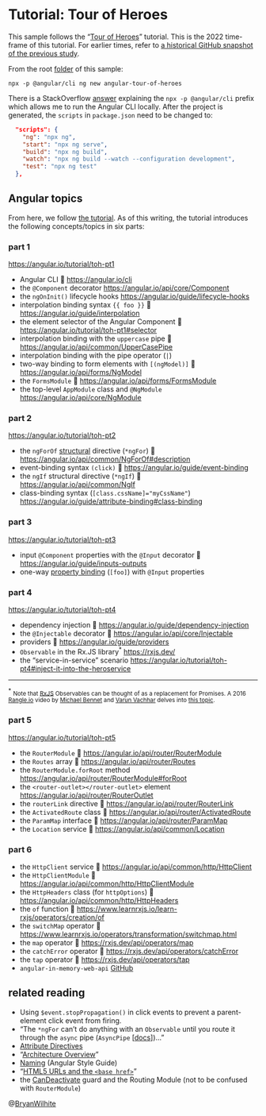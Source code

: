 # Tutorial: Tour of Heroes

This sample follows the “[Tour of Heroes](https://angular.io/tutorial)” tutorial. This is the 2022 time-frame of this tutorial. For earlier times, refer to [a historical GitHub snapshot of the previous study](https://github.com/BryanWilhite/nodejs/tree/0b2f54b45cfa480ee3986618cb2d2344c27fba1a/angular.io-tour-of-heroes).

From the root [folder](../angular-tour-of-2022-heroes) of this sample:

```shell
npx -p @angular/cli ng new angular-tour-of-heroes
```

There is a StackOverflow [answer](https://stackoverflow.com/a/56346181/22944) explaining the `npx -p @angular/cli` prefix which allows me to run the Angular CLI locally. After the project is generated, the `scripts` in `package.json` need to be changed to:

```json
  "scripts": {
    "ng": "npx ng",
    "start": "npx ng serve",
    "build": "npx ng build",
    "watch": "npx ng build --watch --configuration development",
    "test": "npx ng test"
  },
```

## Angular topics

From here, we follow [the tutorial](https://angular.io/tutorial). As of this writing, the tutorial introduces the following concepts/topics in six parts:

### part 1

<https://angular.io/tutorial/toh-pt1>

- Angular CLI 📖 <https://angular.io/cli>
- the `@Component` decorator <https://angular.io/api/core/Component>
- the `ngOnInit()` lifecycle hooks <https://angular.io/guide/lifecycle-hooks>
- interpolation binding syntax `{{ foo }}` 📖 <https://angular.io/guide/interpolation>
- the element selector of the Angular Component 📖 <https://angular.io/tutorial/toh-pt1#selector>
- interpolation binding with the `uppercase` pipe 📖 <https://angular.io/api/common/UpperCasePipe>
- interpolation binding with the pipe operator (`|`)
- two-way binding to form elements with `[(ngModel)]` 📖 <https://angular.io/api/forms/NgModel>
- the `FormsModule` 📖 <https://angular.io/api/forms/FormsModule>
- the top-level `AppModule` class and `@NgModule` <https://angular.io/api/core/NgModule>

### part 2

<https://angular.io/tutorial/toh-pt2>

- the `ngForOf` [structural](https://angular.io/guide/structural-directives) directive (`*ngFor`) 📖 <https://angular.io/api/common/NgForOf#description>
- event-binding syntax `(click)` 📖 <https://angular.io/guide/event-binding>
- the `ngIf` structural directive (`*ngIf`) 📖 <https://angular.io/api/common/NgIf>
- class-binding syntax (`[class.cssName]="myCssName"`) <https://angular.io/guide/attribute-binding#class-binding>

### part 3

<https://angular.io/tutorial/toh-pt3>

- input `@Component` properties with the `@Input` decorator 📖 <https://angular.io/guide/inputs-outputs>
- one-way [property binding](https://angular.io/guide/property-binding#binding-to-a-property) (`[foo]`) with `@Input` properties

### part 4

<https://angular.io/tutorial/toh-pt4>

- dependency injection 📖 <https://angular.io/guide/dependency-injection>
- the `@Injectable` decorator 📖 <https://angular.io/api/core/Injectable>
- providers 📖 <https://angular.io/guide/providers>
- `Observable` in the Rx.JS library<sup>*</sup> <https://rxjs.dev/>
- the “service-in-service” scenario <https://angular.io/tutorial/toh-pt4#inject-it-into-the-heroservice>

___

<sup>*</sup> <small>Note that [RxJS](https://github.com/Reactive-Extensions/RxJS) Observables can be thought of as a replacement for Promises. A 2016 [Rangle.io](https://rangle.io/) video by [Michael Bennet](https://github.com/bennett000) and [Varun Vachhar](https://github.com/winkerVSbecks) delves into [this topic](https://youtu.be/ucUy0CoN57Q?t=1327).</small>

### part 5

<https://angular.io/tutorial/toh-pt5>

- the `RouterModule` 📖 <https://angular.io/api/router/RouterModule>
- the `Routes` array 📖 <https://angular.io/api/router/Routes>
- the `RouterModule.forRoot` method <https://angular.io/api/router/RouterModule#forRoot>
- the `<router-outlet></router-outlet>` element <https://angular.io/api/router/RouterOutlet>
- the `routerLink` directive 📖 <https://angular.io/api/router/RouterLink>
- the `ActivatedRoute` class 📖 <https://angular.io/api/router/ActivatedRoute>
- the `ParamMap` interface 📖 <https://angular.io/api/router/ParamMap>
- the `Location` service 📖 <https://angular.io/api/common/Location>

### part 6

- the `HttpClient` service 📖 <https://angular.io/api/common/http/HttpClient>
- the `HttpClientModule` 📖 <https://angular.io/api/common/http/HttpClientModule>
- the `HttpHeaders` class (for `httpOptions`) 📖 <https://angular.io/api/common/http/HttpHeaders>
- the `of` function 📖 <https://www.learnrxjs.io/learn-rxjs/operators/creation/of>
- the `switchMap` operator 📖 <https://www.learnrxjs.io/operators/transformation/switchmap.html>
- the `map` operator 📖 <https://rxjs.dev/api/operators/map>
- the `catchError` operator 📖 <https://rxjs.dev/api/operators/catchError>
- the `tap` operator 📖 <https://rxjs.dev/api/operators/tap>
- `angular-in-memory-web-api` [GitHub](https://github.com/angular/in-memory-web-api)

## related reading

- Using `$event.stopPropagation()` in click events to prevent a parent-element click event from firing.
- “The `*ngFor` can’t do anything with an `Observable` until you route it through the `async` pipe (`AsyncPipe` [[docs](https://angular.io/api/common/AsyncPipe)])…”
- [Attribute Directives](https://angular.io/guide/attribute-directives#why-input)
- “[Architecture Overview](https://angular.io/guide/architecture)”
- [Naming](https://angular.io/guide/styleguide#naming) (Angular Style Guide)
- “[HTML5 URLs and the `<base href>`](https://angular.io/guide/router#html5-urls-and-the--base-href)”
- the [CanDeactivate](https://angular.io/api/router/CanDeactivate) guard and the Routing Module (not to be confused with `RouterModule`)

@[BryanWilhite](https://twitter.com/BryanWilhite)
